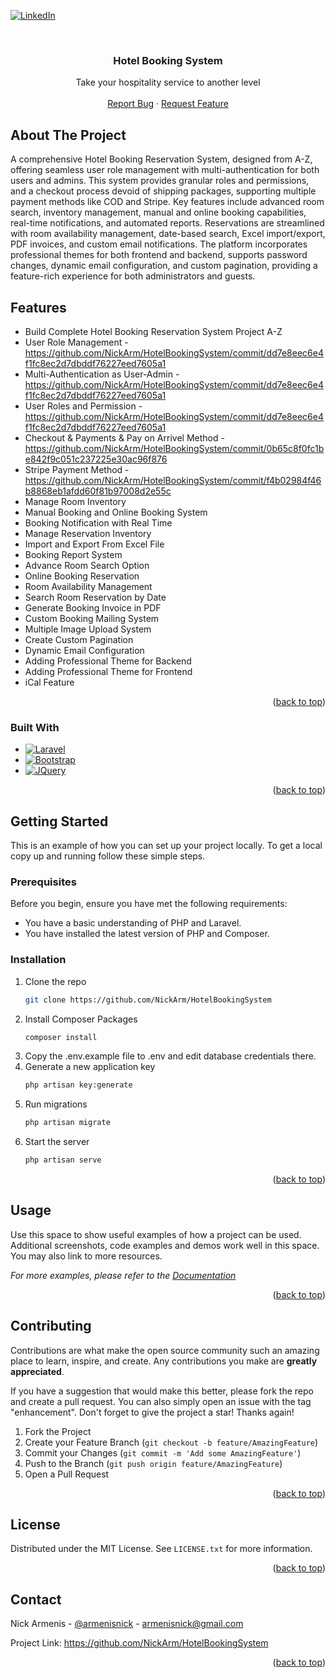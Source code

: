 <!-- Improved compatibility of back to top link: See: https://github.com/othneildrew/Best-README-Template/pull/73 -->
<a name="readme-top"></a>
<!--
*** Thanks for checking out the Best-README-Template. If you have a suggestion
*** that would make this better, please fork the repo and create a pull request
*** or simply open an issue with the tag "enhancement".
*** Don't forget to give the project a star!
*** Thanks again! Now go create something AMAZING! :D
-->



<!-- PROJECT SHIELDS -->
<!--
*** I'm using markdown "reference style" links for readability.
*** Reference links are enclosed in brackets [ ] instead of parentheses ( ).
*** See the bottom of this document for the declaration of the reference variables
*** for contributors-url, forks-url, etc. This is an optional, concise syntax you may use.
*** https://www.markdownguide.org/basic-syntax/#reference-style-links
-->
[![LinkedIn][linkedin-shield]][linkedin-url]



<!-- PROJECT LOGO -->
<br />
<div align="center">

<h3 align="center">Hotel Booking System</h3>

  <p align="center">
    Take your hospitality service to another level
    <br />
    <br />
    <a href="https://github.com/NickArm/HotelBookingSystem/issues">Report Bug</a>
    ·
    <a href="https://github.com/NickArm/HotelBookingSystem/pulls">Request Feature</a>
  </p>
</div>



<!-- ABOUT THE PROJECT -->
## About The Project

A comprehensive Hotel Booking Reservation System, designed from A-Z, offering seamless user role management with multi-authentication for both users and admins. This system provides granular roles and permissions, and a checkout process devoid of shipping packages, supporting multiple payment methods like COD and Stripe. Key features include advanced room search, inventory management, manual and online booking capabilities, real-time notifications, and automated reports. Reservations are streamlined with room availability management, date-based search, Excel import/export, PDF invoices, and custom email notifications. The platform incorporates professional themes for both frontend and backend, supports password changes, dynamic email configuration, and custom pagination, providing a feature-rich experience for both administrators and guests.

## Features

* Build Complete Hotel Booking Reservation System Project A-Z
* User Role Management - https://github.com/NickArm/HotelBookingSystem/commit/dd7e8eec6e4f1fc8ec2d7dbddf76227eed7605a1 
* Multi-Authentication as User-Admin - https://github.com/NickArm/HotelBookingSystem/commit/dd7e8eec6e4f1fc8ec2d7dbddf76227eed7605a1
* User Roles and Permission - https://github.com/NickArm/HotelBookingSystem/commit/dd7e8eec6e4f1fc8ec2d7dbddf76227eed7605a1
* Checkout & Payments & Pay on Arrivel Method - https://github.com/NickArm/HotelBookingSystem/commit/0b65c8f0fc1be842f9c051c237225e30ac96f876
* Stripe Payment Method - https://github.com/NickArm/HotelBookingSystem/commit/f4b02984f46b8868eb1afdd60f81b97008d2e55c
* Manage Room Inventory
* Manual Booking and Online Booking System
* Booking Notification with Real Time
* Manage Reservation Inventory
* Import and Export From Excel File
* Booking Report System
* Advance Room Search Option
* Online Booking Reservation
* Room Availability Management
* Search Room Reservation by Date
* Generate Booking Invoice in PDF
* Custom Booking Mailing System
* Multiple Image Upload System
* Create Custom Pagination
* Dynamic Email Configuration
* Adding Professional Theme for Backend
* Adding Professional Theme for Frontend
* iCal Feature

<p align="right">(<a href="#readme-top">back to top</a>)</p>


### Built With
* [![Laravel][Laravel.com]][Laravel-url]
* [![Bootstrap][Bootstrap.com]][Bootstrap-url]
* [![JQuery][JQuery.com]][JQuery-url]

<p align="right">(<a href="#readme-top">back to top</a>)</p>



<!-- GETTING STARTED -->
## Getting Started

This is an example of how you can set up your project locally. To get a local copy up and running follow these simple steps.

### Prerequisites

Before you begin, ensure you have met the following requirements:
* You have a basic understanding of PHP and Laravel.
* You have installed the latest version of PHP and Composer.

### Installation

1. Clone the repo
   ```sh
   git clone https://github.com/NickArm/HotelBookingSystem
   ```
2. Install Composer Packages
   ```sh
   composer install
   ```
3. Copy the .env.example file to .env and edit database credentials there.
4. Generate a new application key
   ```sh
   php artisan key:generate
   ```
5. Run migrations
   ```sh
   php artisan migrate
   ```
6. Start the server
   ```sh
   php artisan serve
   ```
   

<p align="right">(<a href="#readme-top">back to top</a>)</p>



<!-- USAGE EXAMPLES -->
## Usage

Use this space to show useful examples of how a project can be used. Additional screenshots, code examples and demos work well in this space. You may also link to more resources.

_For more examples, please refer to the [Documentation](https://example.com)_

<p align="right">(<a href="#readme-top">back to top</a>)</p>


<!-- CONTRIBUTING -->
## Contributing

Contributions are what make the open source community such an amazing place to learn, inspire, and create. Any contributions you make are **greatly appreciated**.

If you have a suggestion that would make this better, please fork the repo and create a pull request. You can also simply open an issue with the tag "enhancement".
Don't forget to give the project a star! Thanks again!

1. Fork the Project
2. Create your Feature Branch (`git checkout -b feature/AmazingFeature`)
3. Commit your Changes (`git commit -m 'Add some AmazingFeature'`)
4. Push to the Branch (`git push origin feature/AmazingFeature`)
5. Open a Pull Request

<p align="right">(<a href="#readme-top">back to top</a>)</p>


<!-- LICENSE -->
## License

Distributed under the MIT License. See `LICENSE.txt` for more information.

<p align="right">(<a href="#readme-top">back to top</a>)</p>



<!-- CONTACT -->
## Contact

Nick Armenis - [@armenisnick](https://twitter.com/armenisnick) - armenisnick@gmail.com

Project Link: https://github.com/NickArm/HotelBookingSystem

<p align="right">(<a href="#readme-top">back to top</a>)</p>


<!-- MARKDOWN LINKS & IMAGES -->
<!-- https://www.markdownguide.org/basic-syntax/#reference-style-links -->
[contributors-shield]: https://img.shields.io/github/contributors/github_username/repo_name.svg?style=for-the-badge
[contributors-url]: https://github.com/NickArm/GuestBook/graphs/contributors
[forks-shield]: https://img.shields.io/github/forks/github_username/repo_name.svg?style=for-the-badge
[forks-url]: https://github.com/NickArm/GuestBook/network/members
[stars-shield]: https://img.shields.io/github/stars/github_username/repo_name.svg?style=for-the-badge
[stars-url]: https://github.com/NickArm/GuestBook/stargazers
[issues-shield]: https://img.shields.io/github/issues/github_username/repo_name.svg?style=for-the-badge
[issues-url]: https://github.com/NickArm/simpleCRM/issues
[license-shield]: https://img.shields.io/github/license/github_username/repo_name.svg?style=for-the-badge
[license-url]: https://github.com/NickArm/GuestBook/blob/master/LICENSE.txt
[linkedin-shield]: https://img.shields.io/badge/-LinkedIn-black.svg?style=for-the-badge&logo=linkedin&colorB=555
[linkedin-url]: https://www.linkedin.com/in/armenisnick/
[product-screenshot]: public/img/demo.png
[Next.js]: https://img.shields.io/badge/next.js-000000?style=for-the-badge&logo=nextdotjs&logoColor=white
[Next-url]: https://nextjs.org/
[React.js]: https://img.shields.io/badge/React-20232A?style=for-the-badge&logo=react&logoColor=61DAFB
[React-url]: https://reactjs.org/
[Vue.js]: https://img.shields.io/badge/Vue.js-35495E?style=for-the-badge&logo=vuedotjs&logoColor=4FC08D
[Vue-url]: https://vuejs.org/
[Angular.io]: https://img.shields.io/badge/Angular-DD0031?style=for-the-badge&logo=angular&logoColor=white
[Angular-url]: https://angular.io/
[Svelte.dev]: https://img.shields.io/badge/Svelte-4A4A55?style=for-the-badge&logo=svelte&logoColor=FF3E00
[Svelte-url]: https://svelte.dev/
[Laravel.com]: https://img.shields.io/badge/Laravel-FF2D20?style=for-the-badge&logo=laravel&logoColor=white
[Laravel-url]: https://laravel.com
[Bootstrap.com]: https://img.shields.io/badge/Bootstrap-563D7C?style=for-the-badge&logo=bootstrap&logoColor=white
[Bootstrap-url]: https://getbootstrap.com
[JQuery.com]: https://img.shields.io/badge/jQuery-0769AD?style=for-the-badge&logo=jquery&logoColor=white
[JQuery-url]: https://jquery.com 
[SBAdmin-url]: https://startbootstrap.com/theme/sb-admin-2